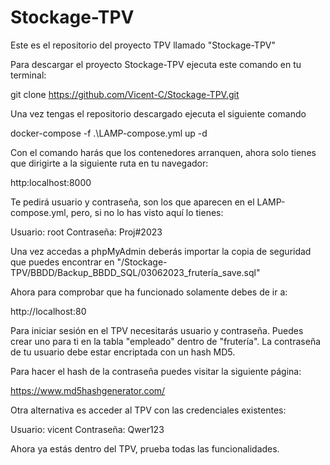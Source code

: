 # Stockage-TPV
Este es el repositorio del proyecto TPV llamado "Stockage-TPV"

Para descargar el proyecto Stockage-TPV ejecuta este comando en tu terminal:

git clone https://github.com/Vicent-C/Stockage-TPV.git

Una vez tengas el repositorio descargado ejecuta el siguiente comando

docker-compose -f .\LAMP-compose.yml up -d

Con el comando harás que los contenedores arranquen, ahora solo tienes que dirigirte a la siguiente ruta en tu navegador:

http:localhost:8000

Te pedirá usuario y contraseña, son los que aparecen en el LAMP-compose.yml, pero, si no lo has visto aquí lo tienes:

Usuario: root
Contraseña: Proj#2023

Una vez accedas a phpMyAdmin deberás importar la copia de seguridad que puedes encontrar en "/Stockage-TPV/BBDD/Backup_BBDD_SQL/03062023_frutería_save.sql"

Ahora para comprobar que ha funcionado solamente debes de ir a:

http://localhost:80

Para iniciar sesión en el TPV necesitarás usuario y contraseña. Puedes crear uno para ti en la tabla "empleado" dentro de "frutería". La contraseña de tu usuario debe estar encriptada con un hash MD5.

Para hacer el hash de la contraseña puedes visitar la siguiente página:

https://www.md5hashgenerator.com/

Otra alternativa es acceder al TPV con las credenciales existentes:

Usuario: vicent
Contraseña: Qwer123

Ahora ya estás dentro del TPV, prueba todas las funcionalidades.
